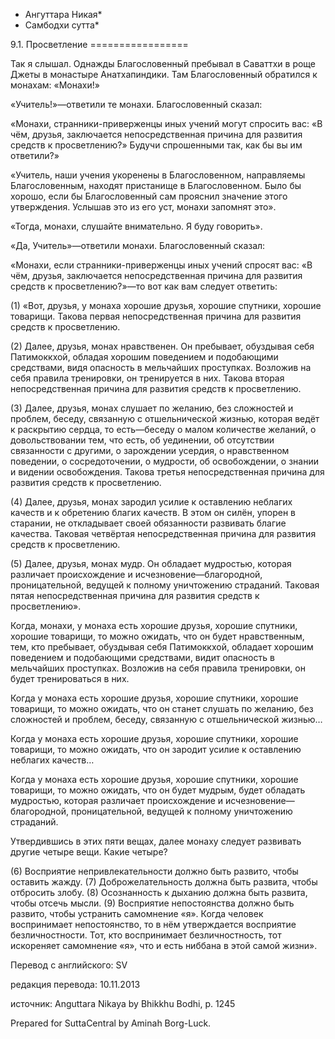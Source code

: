 * Ангуттара Никая*
* Самбодхи сутта*

9\.1\. Просветление
\=\=\=\=\=\=\=\=\=\=\=\=\=\=\=\=\=

Так я слышал\. Однажды Благословенный пребывал в Саваттхи в роще Джеты в монастыре Анатхапиндики\. Там Благословенный обратился к монахам: «Монахи\!»

«Учитель\!»—ответили те монахи\. Благословенный сказал:

«Монахи, странники\-приверженцы иных учений могут спросить вас: «В чём, друзья, заключается непосредственная причина для развития средств к просветлению?» Будучи спрошенными так, как бы вы им ответили?»

«Учитель, наши учения укоренены в Благословенном, направляемы Благословенным, находят пристанище в Благословенном\. Было бы хорошо, если бы Благословенный сам прояснил значение этого утверждения\. Услышав это из его уст, монахи запомнят это»\.

«Тогда, монахи, слушайте внимательно\. Я буду говорить»\.

«Да, Учитель»—ответили монахи\. Благословенный сказал:

«Монахи, если странники\-приверженцы иных учений спросят вас: «В чём, друзья, заключается непосредственная причина для развития средств к просветлению?»—то вот как вам следует ответить:

\(1\) «Вот, друзья, у монаха хорошие друзья, хорошие спутники, хорошие товарищи\. Такова первая непосредственная причина для развития средств к просветлению\.

\(2\) Далее, друзья, монах нравственен\. Он пребывает, обуздывая себя Патимоккхой, обладая хорошим поведением и подобающими средствами, видя опасность в мельчайших проступках\. Возложив на себя правила тренировки, он тренируется в них\. Такова вторая непосредственная причина для развития средств к просветлению\.

\(3\) Далее, друзья, монах слушает по желанию, без сложностей и проблем, беседу, связанную с отшельнической жизнью, которая ведёт к раскрытию сердца, то есть—беседу о малом количестве желаний, о довольствовании тем, что есть, об уединении, об отсутствии связанности с другими, о зарождении усердия, о нравственном поведении, о сосредоточении, о мудрости, об освобождении, о знании и видении освобождения\. Такова третья непосредственная причина для развития средств к просветлению\.

\(4\) Далее, друзья, монах зародил усилие к оставлению неблагих качеств и к обретению благих качеств\. В этом он силён, упорен в старании, не откладывает своей обязанности развивать благие качества\. Таковая четвёртая непосредственная причина для развития средств к просветлению\.

\(5\) Далее, друзья, монах мудр\. Он обладает мудростью, которая различает происхождение и исчезновение—благородной, проницательной, ведущей к полному уничтожению страданий\. Таковая пятая непосредственная причина для развития средств к просветлению»\.

Когда, монахи, у монаха есть хорошие друзья, хорошие спутники, хорошие товарищи, то можно ожидать, что он будет нравственным, тем, кто пребывает, обуздывая себя Патимоккхой, обладает хорошим поведением и подобающими средствами, видит опасность в мельчайших проступках\. Возложив на себя правила тренировки, он будет тренироваться в них\.

Когда у монаха есть хорошие друзья, хорошие спутники, хорошие товарищи, то можно ожидать, что он станет слушать по желанию, без сложностей и проблем, беседу, связанную с отшельнической жизнью…

Когда у монаха есть хорошие друзья, хорошие спутники, хорошие товарищи, то можно ожидать, что он зародит усилие к оставлению неблагих качеств…

Когда у монаха есть хорошие друзья, хорошие спутники, хорошие товарищи, то можно ожидать, что он будет мудрым, будет обладать мудростью, которая различает происхождение и исчезновение—благородной, проницательной, ведущей к полному уничтожению страданий\.

Утвердившись в этих пяти вещах, далее монаху следует развивать другие четыре вещи\. Какие четыре?

\(6\) Восприятие непривлекательности должно быть развито, чтобы оставить жажду\. \(7\) Доброжелательность должна быть развита, чтобы отбросить злобу\. \(8\) Осознанность к дыханию должна быть развита, чтобы отсечь мысли\. \(9\) Восприятие непостоянства должно быть развито, чтобы устранить самомнение «я»\. Когда человек воспринимает непостоянство, то в нём утверждается восприятие безличностности\. Тот, кто воспринимает безличностность, тот искореняет самомнение «я», что и есть ниббана в этой самой жизни»\.

Перевод с английского: SV

редакция перевода: 10\.11\.2013

источник: Anguttara Nikaya by Bhikkhu Bodhi, p\. 1245

Prepared for SuttaCentral by Aminah Borg\-Luck\.
